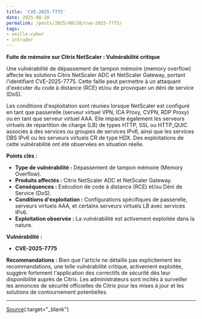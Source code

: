```yaml
---
title: 'CVE-2025-7775'
date: 2025-08-28
permalink: /posts/2025/08/28/cve-2025-7775/
tags:
- veille-cyber
- intruder
---
```

**Fuite de mémoire sur Citrix NetScaler : Vulnérabilité critique**

Une vulnérabilité de dépassement de tampon mémoire (memory overflow) affecte les solutions Citrix NetScaler ADC et NetScaler Gateway, portant l'identifiant CVE-2025-7775. Cette faille peut permettre à un attaquant d'exécuter du code à distance (RCE) et/ou de provoquer un déni de service (DoS).

Les conditions d'exploitation sont réunies lorsque NetScaler est configuré en tant que passerelle (serveur virtuel VPN, ICA Proxy, CVPN, RDP Proxy) ou en tant que serveur virtuel AAA. Elle impacte également les serveurs virtuels de répartition de charge (LB) de types HTTP, SSL ou HTTP_QUIC associés à des services ou groupes de services IPv6, ainsi que les services DBS IPv6 ou les serveurs virtuels CR de type HDX. Des exploitations de cette vulnérabilité ont été observées en situation réelle.

**Points clés :**
*   **Type de vulnérabilité :** Dépassement de tampon mémoire (Memory Overflow).
*   **Produits affectés :** Citrix NetScaler ADC et NetScaler Gateway.
*   **Conséquences :** Exécution de code à distance (RCE) et/ou Déni de Service (DoS).
*   **Conditions d'exploitation :** Configurations spécifiques de passerelle, serveurs virtuels AAA, et certains serveurs virtuels LB avec services IPv6.
*   **Exploitation observée :** La vulnérabilité est activement exploitée dans la nature.

**Vulnérabilité :**
*   **CVE-2025-7775**

**Recommandations :**
Bien que l'article ne détaille pas explicitement les recommandations, une telle vulnérabilité critique, activement exploitée, suggère fortement l'application des correctifs de sécurité dès leur disponibilité auprès de Citrix. Les administrateurs sont incités à surveiller les annonces de sécurité officielles de Citrix pour les mises à jour et les solutions de contournement potentielles.

---
[Source](https://cvemon.intruder.io/cves/CVE-2025-7775){:target="_blank"}
